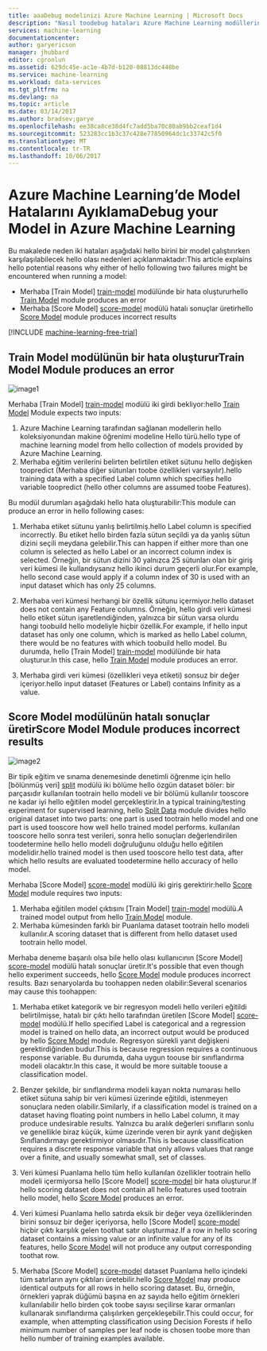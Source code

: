 ```yaml
---
title: aaaDebug modelinizi Azure Machine Learning | Microsoft Docs
description: "Nasıl toodebug hataları Azure Machine Learning modüllerinin Train Model ve Score Model tarafından üretilen."
services: machine-learning
documentationcenter: 
author: garyericson
manager: jhubbard
editor: cgronlun
ms.assetid: 629dc45e-ac1e-4b7d-b120-08813dc448be
ms.service: machine-learning
ms.workload: data-services
ms.tgt_pltfrm: na
ms.devlang: na
ms.topic: article
ms.date: 03/14/2017
ms.author: bradsev;garye
ms.openlocfilehash: ee38ca8ce38d4fc7add5ba70c80ab9bb2ceaf1d4
ms.sourcegitcommit: 523283cc1b3c37c428e77850964dc1c33742c5f0
ms.translationtype: MT
ms.contentlocale: tr-TR
ms.lasthandoff: 10/06/2017
---
```

# <a name="debug-your-model-in-azure-machine-learning"></a><span data-ttu-id="8af02-103">Azure Machine Learning’de Model Hatalarını Ayıklama</span><span class="sxs-lookup"><span data-stu-id="8af02-103">Debug your Model in Azure Machine Learning</span></span>

<span data-ttu-id="8af02-104">Bu makalede neden iki hataları aşağıdaki hello birini bir model çalıştırırken karşılaşılabilecek hello olası nedenleri açıklanmaktadır:</span><span class="sxs-lookup"><span data-stu-id="8af02-104">This article explains hello potential reasons why either of hello following two failures might be encountered when running a model:</span></span>

* <span data-ttu-id="8af02-105">Merhaba [Train Model] [ train-model] modülünde bir hata oluşturur</span><span class="sxs-lookup"><span data-stu-id="8af02-105">hello [Train Model][train-model] module produces an error</span></span> 
* <span data-ttu-id="8af02-106">Merhaba [Score Model] [ score-model] modülü hatalı sonuçlar üretir</span><span class="sxs-lookup"><span data-stu-id="8af02-106">hello [Score Model][score-model] module produces incorrect results</span></span> 

[!INCLUDE [machine-learning-free-trial](../../includes/machine-learning-free-trial.md)]

## <a name="train-model-module-produces-an-error"></a><span data-ttu-id="8af02-107">Train Model modülünün bir hata oluşturur</span><span class="sxs-lookup"><span data-stu-id="8af02-107">Train Model Module produces an error</span></span>

![image1](./media/machine-learning-debug-models/train_model-1.png)

<span data-ttu-id="8af02-109">Merhaba [Train Model] [ train-model] modülü iki girdi bekliyor:</span><span class="sxs-lookup"><span data-stu-id="8af02-109">hello [Train Model][train-model] Module expects two inputs:</span></span>

1. <span data-ttu-id="8af02-110">Azure Machine Learning tarafından sağlanan modellerin hello koleksiyonundan makine öğrenimi modeline Hello türü.</span><span class="sxs-lookup"><span data-stu-id="8af02-110">hello type of machine learning model from hello collection of models provided by Azure Machine Learning.</span></span>
2. <span data-ttu-id="8af02-111">Merhaba eğitim verilerini belirten belirtilen etiket sütunu hello değişken toopredict (Merhaba diğer sütunları toobe özellikleri varsayılır).</span><span class="sxs-lookup"><span data-stu-id="8af02-111">hello training data with a specified Label column which specifies hello variable toopredict (hello other columns are assumed toobe Features).</span></span>

<span data-ttu-id="8af02-112">Bu modül durumları aşağıdaki hello hata oluşturabilir:</span><span class="sxs-lookup"><span data-stu-id="8af02-112">This module can produce an error in hello following cases:</span></span>

1. <span data-ttu-id="8af02-113">Merhaba etiket sütunu yanlış belirtilmiş.</span><span class="sxs-lookup"><span data-stu-id="8af02-113">hello Label column is specified incorrectly.</span></span> <span data-ttu-id="8af02-114">Bu etiket hello birden fazla sütun seçildi ya da yanlış sütun dizini seçili meydana gelebilir.</span><span class="sxs-lookup"><span data-stu-id="8af02-114">This can happen if either more than one column is selected as hello Label or an incorrect column index is selected.</span></span> <span data-ttu-id="8af02-115">Örneğin, bir sütun dizini 30 yalnızca 25 sütunları olan bir giriş veri kümesi ile kullandıysanız hello ikinci durum geçerli olur.</span><span class="sxs-lookup"><span data-stu-id="8af02-115">For example, hello second case would apply if a column index of 30 is used with an input dataset which has only 25 columns.</span></span>

2. <span data-ttu-id="8af02-116">Merhaba veri kümesi herhangi bir özellik sütunu içermiyor.</span><span class="sxs-lookup"><span data-stu-id="8af02-116">hello dataset does not contain any Feature columns.</span></span> <span data-ttu-id="8af02-117">Örneğin, hello girdi veri kümesi hello etiket sütun işaretlendiğinden, yalnızca bir sütun varsa olurdu hangi toobuild hello modeliyle hiçbir özellik.</span><span class="sxs-lookup"><span data-stu-id="8af02-117">For example, if hello input dataset has only one column, which is marked as hello Label column, there would be no features with which toobuild hello model.</span></span> <span data-ttu-id="8af02-118">Bu durumda, hello [Train Model] [ train-model] modülünde bir hata oluşturur.</span><span class="sxs-lookup"><span data-stu-id="8af02-118">In this case, hello [Train Model][train-model] module produces an error.</span></span>

3. <span data-ttu-id="8af02-119">Merhaba girdi veri kümesi (özellikleri veya etiketi) sonsuz bir değer içeriyor.</span><span class="sxs-lookup"><span data-stu-id="8af02-119">hello input dataset (Features or Label) contains Infinity as a value.</span></span>

## <a name="score-model-module-produces-incorrect-results"></a><span data-ttu-id="8af02-120">Score Model modülünün hatalı sonuçlar üretir</span><span class="sxs-lookup"><span data-stu-id="8af02-120">Score Model Module produces incorrect results</span></span>

![image2](./media/machine-learning-debug-models/train_test-2.png)

<span data-ttu-id="8af02-122">Bir tipik eğitim ve sınama denemesinde denetimli öğrenme için hello [bölünmüş veri] [ split] modülü iki bölüme hello özgün dataset böler: bir parçasıdır kullanılan tootrain hello modeli ve bir bölümü kullanılır tooscore ne kadar iyi hello eğitilen model gerçekleştirir.</span><span class="sxs-lookup"><span data-stu-id="8af02-122">In a typical training/testing experiment for supervised learning, hello [Split Data][split] module divides hello original dataset into two parts: one part is used tootrain hello model and one part is used tooscore how well hello trained model performs.</span></span> <span data-ttu-id="8af02-123">kullanılan tooscore hello sonra test verileri, sonra hello sonuçları değerlendirilen toodetermine hello hello modeli doğruluğunu olduğu hello eğitilen modelidir.</span><span class="sxs-lookup"><span data-stu-id="8af02-123">hello trained model is then used tooscore hello test data, after which hello results are evaluated toodetermine hello accuracy of hello model.</span></span>

<span data-ttu-id="8af02-124">Merhaba [Score Model] [ score-model] modülü iki giriş gerektirir:</span><span class="sxs-lookup"><span data-stu-id="8af02-124">hello [Score Model][score-model] module requires two inputs:</span></span>

1. <span data-ttu-id="8af02-125">Merhaba eğitilen model çıktısını [Train Model] [ train-model] modülü.</span><span class="sxs-lookup"><span data-stu-id="8af02-125">A trained model output from hello [Train Model][train-model] module.</span></span>
2. <span data-ttu-id="8af02-126">Merhaba kümesinden farklı bir Puanlama dataset tootrain hello modeli kullanılır.</span><span class="sxs-lookup"><span data-stu-id="8af02-126">A scoring dataset that is different from hello dataset used tootrain hello model.</span></span>

<span data-ttu-id="8af02-127">Merhaba deneme başarılı olsa bile hello olası kullanıcının [Score Model] [ score-model] modülü hatalı sonuçlar üretir.</span><span class="sxs-lookup"><span data-stu-id="8af02-127">It's possible that even though hello experiment succeeds, hello [Score Model][score-model] module produces incorrect results.</span></span> <span data-ttu-id="8af02-128">Bazı senaryolarda bu toohappen neden olabilir:</span><span class="sxs-lookup"><span data-stu-id="8af02-128">Several scenarios may cause this toohappen:</span></span>

1. <span data-ttu-id="8af02-129">Merhaba etiket kategorik ve bir regresyon modeli hello verileri eğitildi belirtilmişse, hatalı bir çıktı hello tarafından üretilen [Score Model] [ score-model] modülü.</span><span class="sxs-lookup"><span data-stu-id="8af02-129">If hello specified Label is categorical and a regression model is trained on hello data, an incorrect output would be produced by hello [Score Model][score-model] module.</span></span> <span data-ttu-id="8af02-130">Regresyon sürekli yanıt değişkeni gerektirdiğinden budur.</span><span class="sxs-lookup"><span data-stu-id="8af02-130">This is because regression requires a continuous response variable.</span></span> <span data-ttu-id="8af02-131">Bu durumda, daha uygun toouse bir sınıflandırma modeli olacaktır.</span><span class="sxs-lookup"><span data-stu-id="8af02-131">In this case, it would be more suitable toouse a classification model.</span></span> 

2. <span data-ttu-id="8af02-132">Benzer şekilde, bir sınıflandırma modeli kayan nokta numarası hello etiket sütuna sahip bir veri kümesi üzerinde eğitildi, istenmeyen sonuçlara neden olabilir.</span><span class="sxs-lookup"><span data-stu-id="8af02-132">Similarly, if a classification model is trained on a dataset having floating point numbers in hello Label column, it may produce undesirable results.</span></span> <span data-ttu-id="8af02-133">Yalnızca bu aralık değerleri sınıfların sonlu ve genellikle biraz küçük, küme üzerinde veren bir ayrık yanıt değişken Sınıflandırmayı gerektirmiyor olmasıdır.</span><span class="sxs-lookup"><span data-stu-id="8af02-133">This is because classification requires a discrete response variable that only allows values that range over a finite, and usually somewhat small, set of classes.</span></span>

3. <span data-ttu-id="8af02-134">Veri kümesi Puanlama hello tüm hello kullanılan özellikler tootrain hello modeli içermiyorsa hello [Score Model] [ score-model] bir hata oluşturur.</span><span class="sxs-lookup"><span data-stu-id="8af02-134">If hello scoring dataset does not contain all hello features used tootrain hello model, hello [Score Model][score-model] produces an error.</span></span>

4. <span data-ttu-id="8af02-135">Veri kümesi Puanlama hello satırda eksik bir değer veya özelliklerinden birini sonsuz bir değer içeriyorsa, hello [Score Model] [ score-model] hiçbir çıktı karşılık gelen toothat satır oluşturmaz.</span><span class="sxs-lookup"><span data-stu-id="8af02-135">If a row in hello scoring dataset contains a missing value or an infinite value for any of its features, hello [Score Model][score-model] will not produce any output corresponding toothat row.</span></span>

5. <span data-ttu-id="8af02-136">Merhaba [Score Model] [ score-model] dataset Puanlama hello içindeki tüm satırların aynı çıktıları üretebilir.</span><span class="sxs-lookup"><span data-stu-id="8af02-136">hello [Score Model][score-model] may produce identical outputs for all rows in hello scoring dataset.</span></span> <span data-ttu-id="8af02-137">Bu, örneğin, örnekleri yaprak düğümü başına en az sayıda hello eğitim örnekleri kullanılabilir hello birden çok toobe sayısı seçilirse karar ormanları kullanarak sınıflandırma çalışılırken gerçekleşebilir.</span><span class="sxs-lookup"><span data-stu-id="8af02-137">This could occur, for example, when attempting classification using Decision Forests if hello minimum number of samples per leaf node is chosen toobe more than hello number of training examples available.</span></span>

<!-- Module References -->
[score-model]: https://msdn.microsoft.com/library/azure/401b4f92-e724-4d5a-be81-d5b0ff9bdb33/
[split]: https://msdn.microsoft.com/library/azure/70530644-c97a-4ab6-85f7-88bf30a8be5f/
[train-model]: https://msdn.microsoft.com/library/azure/5cc7053e-aa30-450d-96c0-dae4be720977/


